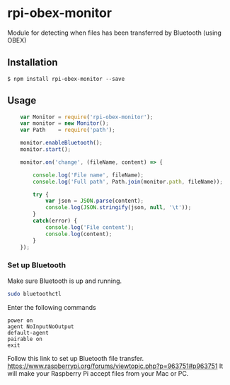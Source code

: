 # rpi-obex-monitor

Module for detecting when files has been transferred by Bluetooth (using OBEX)

## Installation
	$ npm install rpi-obex-monitor --save


## Usage

````javascript
    var Monitor = require('rpi-obex-monitor');
    var monitor = new Monitor();
    var Path    = require('path');

    monitor.enableBluetooth();
    monitor.start();

    monitor.on('change', (fileName, content) => {

        console.log('File name', fileName);
        console.log('Full path', Path.join(monitor.path, fileName));

        try {
            var json = JSON.parse(content);
            console.log(JSON.stringify(json, null, '\t'));
        }
        catch(error) {
            console.log('File content');
            console.log(content);
        }
    });
````

### Set up Bluetooth

Make sure Bluetooth is up and running.

````bash
sudo bluetoothctl
````

Enter the following commands

    power on
    agent NoInputNoOutput
    default-agent
    pairable on
    exit

Follow this link to set up Bluetooth file transfer. https://www.raspberrypi.org/forums/viewtopic.php?p=963751#p963751
It will make your Raspberry Pi accept files from your Mac or PC.
